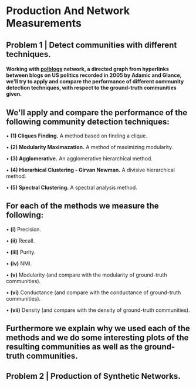 # Production And Network Measurements
## **Problem 1 | Detect communities with different techniques.**

#### Working with [**polblogs**](http://wwwpersonal.umich.edu/~mejn/netdata/polblogs.zip) network, a directed graph from hyperlinks between blogs on US politics recorded in 2005 by Adamic and Glance, we'll try to apply and compare the performance of different community detection techniques, with respect to the ground-truth communities given.

## We'll apply and compare the performance of the following community detection techniques:

  • **(1) Cliques Finding.** A method based on finding a clique.
  
  • **(2) Modularity Maximazation.** A method of maximizing modularity.
  
  • **(3) Agglomerative.** An agglomerative hierarchical method.
    
  • **(4) Hierarhical Clustering - Girvan Newman.** A divisive hierarchical method.
      
  • **(5) Spectral Clustering.** A spectral analysis method.
  

## For each of the methods we measure the following:

  • **(i)** Precision.
  
  • **(ii)** Recall.
  
  • **(iii)** Purity.
  
  • **(iv)** NMI.
  
  • **(v)** Modularity (and compare with the modularity of ground-truth communities).
  
  • **(vi)** Conductance (and compare with the conductance of ground-truth communities).
  
  • **(vii)** Density (and compare with the density of ground-truth communities).
 
 
## Furthermore we explain why we used each of the methods and we do some interesting plots of the resulting communities as well as the ground-truth communities.

## **Problem 2 | Production of Synthetic Networks.**
